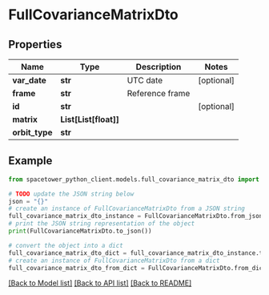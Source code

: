 # FullCovarianceMatrixDto


## Properties

Name | Type | Description | Notes
------------ | ------------- | ------------- | -------------
**var_date** | **str** | UTC date | [optional] 
**frame** | **str** | Reference frame | 
**id** | **str** |  | [optional] 
**matrix** | **List[List[float]]** |  | 
**orbit_type** | **str** |  | 

## Example

```python
from spacetower_python_client.models.full_covariance_matrix_dto import FullCovarianceMatrixDto

# TODO update the JSON string below
json = "{}"
# create an instance of FullCovarianceMatrixDto from a JSON string
full_covariance_matrix_dto_instance = FullCovarianceMatrixDto.from_json(json)
# print the JSON string representation of the object
print(FullCovarianceMatrixDto.to_json())

# convert the object into a dict
full_covariance_matrix_dto_dict = full_covariance_matrix_dto_instance.to_dict()
# create an instance of FullCovarianceMatrixDto from a dict
full_covariance_matrix_dto_from_dict = FullCovarianceMatrixDto.from_dict(full_covariance_matrix_dto_dict)
```
[[Back to Model list]](../README.md#documentation-for-models) [[Back to API list]](../README.md#documentation-for-api-endpoints) [[Back to README]](../README.md)


